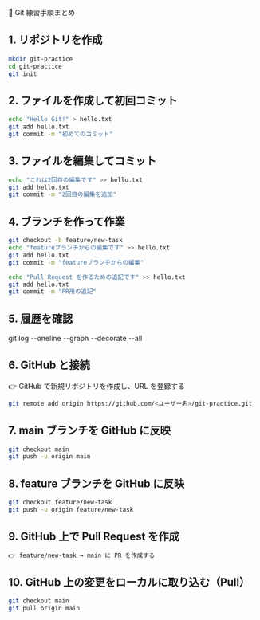 📝 Git 練習手順まとめ


## 1. リポジトリを作成

```bash
mkdir git-practice
cd git-practice
git init
```

## 2. ファイルを作成して初回コミット

```bash
echo "Hello Git!" > hello.txt
git add hello.txt
git commit -m "初めてのコミット"
```

## 3. ファイルを編集してコミット

```bash
echo "これは2回目の編集です" >> hello.txt
git add hello.txt
git commit -m "2回目の編集を追加"
```

## 4. ブランチを作って作業

```bash
git checkout -b feature/new-task
echo "featureブランチからの編集です" >> hello.txt
git add hello.txt
git commit -m "featureブランチからの編集"

echo "Pull Request を作るための追記です" >> hello.txt
git add hello.txt
git commit -m "PR用の追記"
```

## 5. 履歴を確認
git log --oneline --graph --decorate --all

## 6. GitHub と接続

👉 GitHub で新規リポジトリを作成し、URL を登録する
```bash
git remote add origin https://github.com/<ユーザー名>/git-practice.git
```

## 7. main ブランチを GitHub に反映

```bash
git checkout main
git push -u origin main
```

## 8. feature ブランチを GitHub に反映

```bash
git checkout feature/new-task
git push -u origin feature/new-task
```

## 9. GitHub 上で Pull Request を作成

```bash
👉 feature/new-task → main に PR を作成する
```

## 10. GitHub 上の変更をローカルに取り込む（Pull）

```bash
git checkout main
git pull origin main
```
